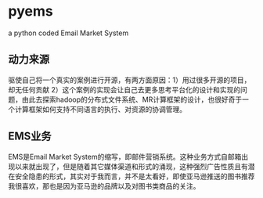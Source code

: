 # pyems
a python coded Email Market System
## 动力来源
驱使自己将一个真实的案例进行开源，有两方面原因：1）用过很多开源的项目，却无任何贡献 2）这个案例的实现会让自己去更多思考平台化的设计和实现的问题，由此去探索hadoop的分布式文件系统、MR计算框架的设计，也很好奇于一个计算框架如何支持不同语言的执行、对资源的协调管理。
## EMS业务
EMS是Email Market System的缩写，即邮件营销系统。这种业务方式自邮箱出现以来就出现了，但是随着其它媒体渠道和形式的涌现，这种强烈广告性质且有潜在安全隐患的形式，其实对于我而言，并不是太看好，即使亚马逊推送的图书推荐我很喜欢，那也是因为亚马逊的品牌以及对图书类商品的关注。
